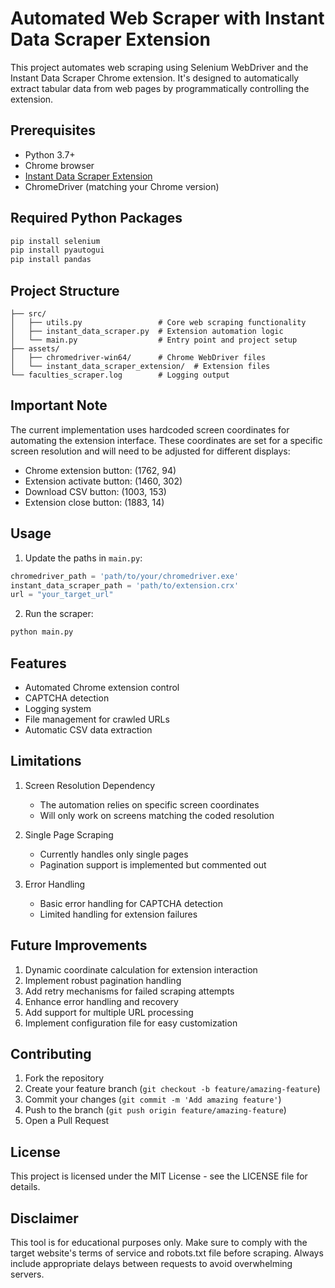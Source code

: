 # Automated Web Scraper with Instant Data Scraper Extension

This project automates web scraping using Selenium WebDriver and the Instant Data Scraper Chrome extension. It's designed to automatically extract tabular data from web pages by programmatically controlling the extension.

## Prerequisites

- Python 3.7+
- Chrome browser
- [Instant Data Scraper Extension](https://chromewebstore.google.com/detail/instant-data-scraper/ofaokhiedipichpaobibbnahnkdoiiah)
- ChromeDriver (matching your Chrome version)

## Required Python Packages

```bash
pip install selenium
pip install pyautogui
pip install pandas
```

## Project Structure

```
├── src/
│   ├── utils.py                 # Core web scraping functionality
│   ├── instant_data_scraper.py  # Extension automation logic
│   └── main.py                  # Entry point and project setup
├── assets/
│   ├── chromedriver-win64/      # Chrome WebDriver files
│   └── instant_data_scraper_extension/  # Extension files
└── faculties_scraper.log        # Logging output
```

## Important Note

The current implementation uses hardcoded screen coordinates for automating the extension interface. These coordinates are set for a specific screen resolution and will need to be adjusted for different displays:

- Chrome extension button: (1762, 94)
- Extension activate button: (1460, 302)
- Download CSV button: (1003, 153)
- Extension close button: (1883, 14)

## Usage

1. Update the paths in `main.py`:

```python
chromedriver_path = 'path/to/your/chromedriver.exe'
instant_data_scraper_path = 'path/to/extension.crx'
url = "your_target_url"
```

2. Run the scraper:

```bash
python main.py
```

## Features

- Automated Chrome extension control
- CAPTCHA detection
- Logging system
- File management for crawled URLs
- Automatic CSV data extraction

## Limitations

1. Screen Resolution Dependency
   - The automation relies on specific screen coordinates
   - Will only work on screens matching the coded resolution

2. Single Page Scraping
   - Currently handles only single pages
   - Pagination support is implemented but commented out

3. Error Handling
   - Basic error handling for CAPTCHA detection
   - Limited handling for extension failures

## Future Improvements

1. Dynamic coordinate calculation for extension interaction
2. Implement robust pagination handling
3. Add retry mechanisms for failed scraping attempts
4. Enhance error handling and recovery
5. Add support for multiple URL processing
6. Implement configuration file for easy customization

## Contributing

1. Fork the repository
2. Create your feature branch (`git checkout -b feature/amazing-feature`)
3. Commit your changes (`git commit -m 'Add amazing feature'`)
4. Push to the branch (`git push origin feature/amazing-feature`)
5. Open a Pull Request

## License

This project is licensed under the MIT License - see the LICENSE file for details.

## Disclaimer

This tool is for educational purposes only. Make sure to comply with the target website's terms of service and robots.txt file before scraping. Always include appropriate delays between requests to avoid overwhelming servers.

